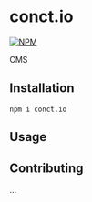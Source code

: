 # conct.io

[![NPM](https://nodei.co/npm/conct.io.png)](https://nodei.co/npm/conct.io/)

CMS

## Installation

  `npm i conct.io`

## Usage



## Contributing

...